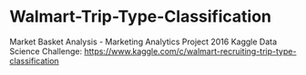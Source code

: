 # Walmart-Trip-Type-Classification
Market Basket Analysis - Marketing Analytics Project 2016
Kaggle Data Science Challenge: https://www.kaggle.com/c/walmart-recruiting-trip-type-classification

